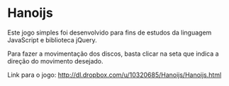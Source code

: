 Hanoijs
=======

Este jogo simples foi desenvolvido para fins de estudos da linguagem JavaScript e biblioteca jQuery.

Para fazer a movimentação dos discos, basta clicar na seta que indica a direção do movimento desejado.

Link para o jogo: http://dl.dropbox.com/u/10320685/Hanoijs/Hanoijs.html